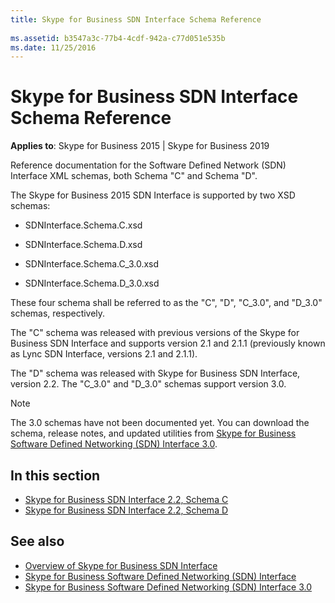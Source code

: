 ```yaml
---
title: Skype for Business SDN Interface Schema Reference
 
ms.assetid: b3547a3c-77b4-4cdf-942a-c77d051e535b
ms.date: 11/25/2016
---
```



# Skype for Business SDN Interface Schema Reference

**Applies to**: Skype for Business 2015  | Skype for Business 2019

Reference documentation for the Software Defined Network (SDN) Interface XML schemas, both Schema "C" and Schema "D".

The Skype for Business 2015 SDN Interface is supported by two XSD schemas:

- SDNInterface.Schema.C.xsd
    
- SDNInterface.Schema.D.xsd
    
- SDNInterface.Schema.C_3.0.xsd
    
- SDNInterface.Schema.D_3.0.xsd
  
These four schema shall be referred to as the "C", "D", "C_3.0", and "D_3.0" schemas, respectively. 

The "C" schema was released with previous versions of the Skype for Business SDN Interface and supports version 2.1 and 2.1.1 (previously known as Lync SDN Interface, versions 2.1 and 2.1.1). 

The "D" schema was released with Skype for Business SDN Interface, version 2.2. The "C_3.0" and "D_3.0" schemas support version 3.0.

> [!NOTE]
> The 3.0 schemas have not been documented yet. You can download the schema, release notes, and updated utilities from [Skype for Business Software Defined Networking (SDN) Interface 3.0](https://www.microsoft.com/download/details.aspx?id=54685).

## In this section

-  [Skype for Business SDN Interface 2.2, Schema C](https://msdn.microsoft.com/library/office/mt404709(v=office.16).aspx) 
-  [Skype for Business SDN Interface 2.2, Schema D](https://msdn.microsoft.com/library/office/mt429384(v=office.16).aspx)
    

## See also

-  [Overview of Skype for Business SDN Interface](overview.md) 
-  [Skype for Business Software Defined Networking (SDN) Interface](skype-for-business-sdn-interface.md) 
-  [Skype for Business Software Defined Networking (SDN) Interface 3.0](https://www.microsoft.com/download/details.aspx?id=54685)
    
  


